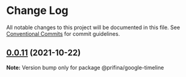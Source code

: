 # Change Log

All notable changes to this project will be documented in this file.
See [Conventional Commits](https://conventionalcommits.org) for commit guidelines.

## [0.0.11](https://prifina-admin/prifina/prifina-components/compare/@prifina/google-timeline@0.0.10...@prifina/google-timeline@0.0.11) (2021-10-22)

**Note:** Version bump only for package @prifina/google-timeline
